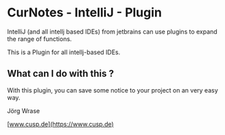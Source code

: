 # CurNotes - IntelliJ - Plugin

IntelliJ (and all intellj based IDEs) from 
jetbrains can use plugins to expand the range of functions.

This is a Plugin for all intellj-based IDEs.

## What can I do with this ?

With this plugin, you can save some notice to your project on an very easy way.

Jörg Wrase

[www.cusp.de](https://www.cusp.de) 

 



